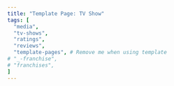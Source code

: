 ```yaml
---
title: "Template Page: TV Show"
tags: [
  "media",
  "tv-shows",
  "ratings",
  "reviews",
  "template-pages", # Remove me when using template
# "_-franchise",
# "franchises",
]
---
```



